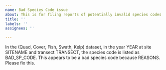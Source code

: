 ```yaml
---
name: Bad Species Code issue
about: This is for filing reports of potentially invalid species codes
title: ''
labels: ''
assignees: ''

---
```


In the (Quad, Cover, Fish, Swath, Kelp) dataset, in the year YEAR at site SITENAME and transect TRANSECT, the species code is listed as BAD_SP_CODE. This appears to be a bad species code because REASONS. Please fix this.
